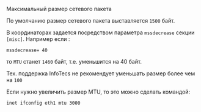 Максимальный размер сетевого пакета

По умолчанию размер сетевого пакета выставляется `1500` байт. 

В координаторах задается посредством параметра `mssdecrease` секции `[misc]`. Например если :

```
mssdecrease= 40
```

то `MTU` станет `1460` байт, т.е. уменьшится на 40 байт.

Тех. поддержка InfoTecs не рекомендует уменьшать размер более чем на `100`

Если нужно увеличить размер MTU, то это можно сделать командой:

```shell
inet ifconfig eth1 mtu 3000 
```

